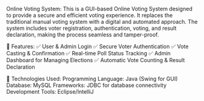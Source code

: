Online Voting System:
This is a GUI-based Online Voting System designed to provide a secure and efficient voting experience. It replaces the traditional manual voting system with a digital and automated approach. The system includes voter registration, authentication, voting, and result declaration, making the process seamless and tamper-proof.

📌 Features:
✅ User & Admin Login
✅ Secure Voter Authentication
✅ Vote Casting & Confirmation
✅ Real-time Poll Status Tracking
✅ Admin Dashboard for Managing Elections
✅ Automatic Vote Counting & Result Declaration

🚀 Technologies Used:
Programming Language: Java (Swing for GUI)
Database: MySQL
Frameworks: JDBC for database connectivity
Development Tools: Eclipse/IntelliJ
